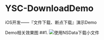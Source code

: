 # YSC-DownloadDemo
iOS开发——『文件下载、断点下载』演示Demo

Demo相关效果图
##1. ![使用NSData下载小文件](https://github.com/lianai911/YSC-DownloadDemo/blob/master/images/NSData1.gif?raw=true)
